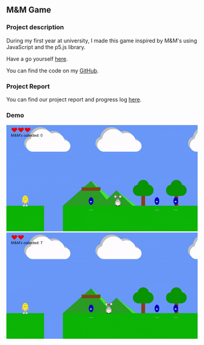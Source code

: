 ## M&M Game

### Project description
During my first year at university, I made this game inspired by M&M's using JavaScript and the p5.js library. 

Have a go yourself [here](http://igor.gold.ac.uk/~ypaks001/FinalGameProject/).

You can find the code on my [GitHub](https://github.com/ysmnpksy/m-m_game).

### Project Report

You can find our project report and progress log [here](pdf/DrawingAppReport.pdf).

### Demo

<img src="images/m&m1.gif"/>

<img src="images/m&m2.gif"/>

